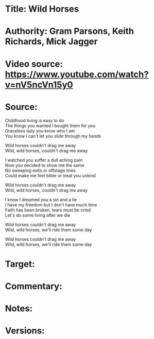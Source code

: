 # Title: Wild Horses

# Authority: Gram Parsons, Keith Richards, Mick Jagger

# Video source: https://www.youtube.com/watch?v=nV5ncVn15y0

# Source:

Childhood living is easy to do  
The things you wanted I bought them for you  
Graceless lady you know who I am  
You know I can't let you slide through my hands  

Wild horses couldn't drag me away  
Wild, wild horses, couldn't drag me away  

I watched you suffer a dull aching pain  
Now you decided to show me the same  
No sweeping exits or offstage lines  
Could make me feel bitter or treat you unkind  

Wild horses couldn't drag me away  
Wild, wild horses, couldn't drag me away  

I know I dreamed you a sin and a lie  
I have my freedom but I don't have much time  
Faith has been broken, tears must be cried  
Let's do some living after we die  

Wild horses couldn't drag me away  
Wild, wild horses, we'll ride them some day  

Wild horses couldn't drag me away  
Wild, wild horses, we'll ride them some day  

# Target:  

# Commentary:  

# Notes:  

# Versions:  